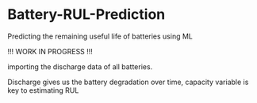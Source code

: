# Battery-RUL-Prediction
Predicting the remaining useful life of batteries using ML

!!! WORK IN PROGRESS !!!

importing the discharge data of all batteries. 

Discharge gives us the battery degradation over time, capacity variable is key to estimating RUL
